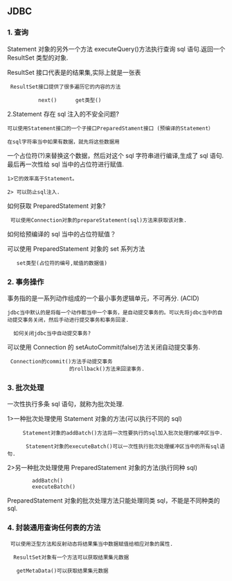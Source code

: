 ## JDBC

### 1. 查询

Statement 对象的另外一个方法 executeQuery()方法执行查询 sql 语句.返回一个 ResultSet 类型的对象.

ResultSet 接口代表是的结果集,实际上就是一张表

     ResultSet接口提供了很多遍历它的内容的方法

              next()      get类型()

2.Statement 存在 sql 注入的不安全问题?

    可以使用Statement接口的一个子接口PreparedStament接口 (预编译的Statement）

    在sql字符串当中如果有数据，就先将这些数据用

一个占位符(?)来替换这个数据，然后对这个 sql 字符串进行编译,生成了 sql 语句. 最后再一次性给 sql 当中的占位符进行赋值.

    1>它的效率高于Statement。

    2> 可以防止sql注入.

如何获取 PreparedStatement 对象?

     可以使用Connection对象的prepareStatement(sql)方法来获取该对象.

如何给预编译的 sql 当中的占位符赋值？

可以使用 PreparedStatement 对象的 set 系列方法

       set类型(占位符的编号,赋值的数据值)

### 2. 事务操作

事务指的是一系列动作组成的一个最小事务逻辑单元，不可再分. (ACID)

    jdbc当中默认的是将每一个动作都当中一个事务，是自动提交事务的。可以先将jdbc当中的自动提交事务关闭，然后手动进行提交事务和事务回滚.

      如何关闭jdbc当中自动提交事务?

可以使用 Connection 的 setAutoCommit(false)方法关闭自动提交事务.

     Connection的commit()方法手动提交事务
                        的rollback()方法来回滚事务.

### 3. 批次处理

一次性执行多条 sql 语句，就称为批次处理.

1>一种批次处理使用 Statement 对象的方法(可以执行不同的 sql)

         Statement对象的addBatch()方法将一次性要执行的sql加入批次处理的缓冲区当中.

          Statement对象的executeBatch()可以一次性执行批次处理缓冲区当中的所有sql语句.

2>另一种批次处理使用 PreparedStatement 对象的方法(执行同种 sql)

            addBatch()
            executeBatch()

PreparedStatement 对象的批次处理方法只能处理同类 sql，不能是不同种类的 sql.

### 4. 封装通用查询任何表的方法

     可以使用泛型方法和反射动态将结果集当中数据赋值给相应对象的属性.

      ResultSet对象有一个方法可以获取结果集元数据

       getMetaData()可以获取结果集元数据

